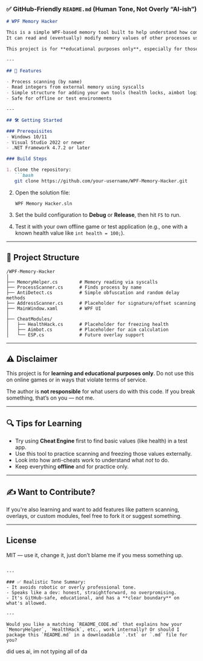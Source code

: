 
### ✅ GitHub-Friendly `README.md` (Human Tone, Not Overly “AI-ish”)

````markdown
# WPF Memory Hacker

This is a simple WPF-based memory tool built to help understand how computer memory works in Windows applications.  
It can read and (eventually) modify memory values of other processes using system calls like `NtReadVirtualMemory`.

This project is for **educational purposes only**, especially for those learning how to scan memory, understand memory layouts, and work with processes safely.

---

## 📌 Features

- Process scanning (by name)
- Read integers from external memory using syscalls
- Simple structure for adding your own tools (health locks, aimbot logic, overlays, etc.)
- Safe for offline or test environments

---

## 🛠️ Getting Started

### Prerequisites
- Windows 10/11
- Visual Studio 2022 or newer
- .NET Framework 4.7.2 or later

### Build Steps

1. Clone the repository:
   ```bash
   git clone https://github.com/your-username/WPF-Memory-Hacker.git
````

2. Open the solution file:

   ```
   WPF Memory Hacker.sln
   ```

3. Set the build configuration to **Debug** or **Release**, then hit `F5` to run.

4. Test it with your own offline game or test application (e.g., one with a known health value like `int health = 100;`).

---

## 📁 Project Structure

```
/WPF-Memory-Hacker
│
├── MemoryHelper.cs        # Memory reading via syscalls
├── ProcessScanner.cs      # Finds process by name
├── AntiDetect.cs          # Simple obfuscation and random delay methods
├── AddressScanner.cs      # Placeholder for signature/offset scanning
├── MainWindow.xaml        # WPF UI
│
├── CheatModules/
│   ├── HealthHack.cs      # Placeholder for freezing health
│   ├── Aimbot.cs          # Placeholder for aim calculation
│   └── ESP.cs             # Future overlay support
```

---

## ⚠️ Disclaimer

This project is for **learning and educational purposes only**.
Do not use this on online games or in ways that violate terms of service.

The author is **not responsible** for what users do with this code. If you break something, that’s on you — not me.

---

## 🔍 Tips for Learning

* Try using **Cheat Engine** first to find basic values (like health) in a test app.
* Use this tool to practice scanning and freezing those values externally.
* Look into how anti-cheats work to understand what *not* to do.
* Keep everything **offline** and for practice only.

---

## ✍️ Want to Contribute?

If you're also learning and want to add features like pattern scanning, overlays, or custom modules, feel free to fork it or suggest something.

---

## License

MIT — use it, change it, just don’t blame me if you mess something up.

```

---

### ✅ Realistic Tone Summary:
- It avoids robotic or overly professional tone.
- Speaks like a dev: honest, straightforward, no overpromising.
- It's GitHub-safe, educational, and has a **clear boundary** on what's allowed.

---

Would you like a matching `README_CODE.md` that explains how your `MemoryHelper`, `HealthHack`, etc., work internally? Or should I package this `README.md` in a downloadable `.txt` or `.md` file for you?
```
did ues ai, im not typing all of da
